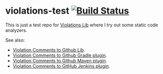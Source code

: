 # violations-test [![Build Status](https://travis-ci.org/tomasbjerre/violations-test.svg?branch=master)](https://travis-ci.org/tomasbjerre/violations-test)
This is just a test repo for [Violations Lib](https://github.com/tomasbjerre/violations-lib) where I try out some static code analyzers.

See also:
 * [Violation Comments to Github Lib](https://github.com/tomasbjerre/violation-comments-to-github-lib).
 * [Violation Comments to Github Gradle plugin](https://github.com/tomasbjerre/violation-comments-to-github-gradle-plugin).
 * [Violation Comments to Github Maven plugin](https://github.com/tomasbjerre/violation-comments-to-github-maven-plugin).
 * [Violation Comments to GitHub Jenkins plugin](https://github.com/tomasbjerre/violation-comments-to-github-jenkins-plugin).
